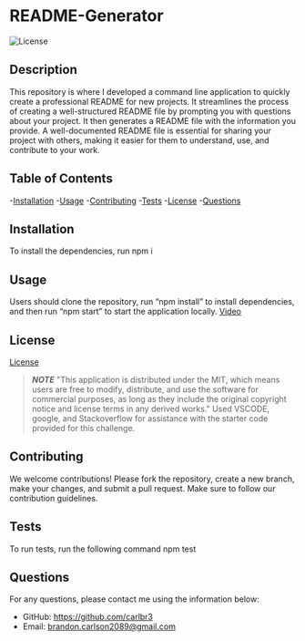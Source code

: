 
# README-Generator

![License](https://img.shields.io/badge/License-MIT-yellow.svg)

  ## Description
  This repository is where I developed a command line application to quickly create a professional README for new projects.  It streamlines the process of creating a well-structured README file by prompting you with questions about your project. It then generates a README file with the information you provide. A well-documented README file is essential for sharing your project with others, making it easier for them to understand, use, and contribute to your work.

  ## Table of Contents
  -[Installation](#installation)
  -[Usage](#usage)
  -[Contributing](#contributing)
  -[Tests](#tests)
  -[License](#license)
  -[Questions](#questions)

  ## Installation
  To install the dependencies, run npm i

  ## Usage
  Users should clone the repository, run “npm install” to install dependencies, and then run “npm start” to start the application locally.
  [Video](https://drive.google.com/file/d/10dZTy39GpLwUWAY-XnTRNkHNeLDh7fif/view)

  ## License 
  
  [License](https://opensource.org/licenses/MIT)
  > ***NOTE***
  > "This application is distributed under the MIT, which means users are free to modify, distribute, and use the software for commercial purposes, as long as they include the original copyright notice and license terms in any derived works." Used VSCODE, google, and Stackoverflow for assistance with the starter code provided for this challenge. 

  ## Contributing
  We welcome contributions! Please fork the repository, create a new branch, make your changes, and submit a pull request. Make sure to follow our contribution guidelines.

  ## Tests
  To run tests, run the following command npm test

  ## Questions
  For any questions, please contact me using the information below: 
  - GitHub: https://github.com/carlbr3
  - Email: [brandon.carlson2089@gmail.com](mailto:brandon.carlson2089@gmail.com)
